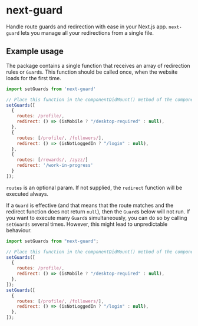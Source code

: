# next-guard

Handle route guards and redirection with ease in your Next.js app. `next-guard` lets you manage all your redirections from a single file.

## Example usage

The package contains a single function that receives an array of redirection rules or `Guard`s.
This function should be called once, when the website loads for the first time.

```javascript
import setGuards from 'next-guard'

// Place this function in the componentDidMount() method of the component in _app.js
setGuards([
  {
    routes: /profile/,
    redirect: () => (isMobile ? "/desktop-required" : null),
  },
  {
    routes: [/profile/, /followers/],
    redirect: () => (isNotLoggedIn ? "/login" : null),
  },
  {
    routes: [/rewards/, /zyzz/]
    redirect: '/work-in-progress'
  }
]);
```

`routes` is an optional param. If not supplied, the `redirect` function will be executed always.

If a `Guard` is effective (and that means that the route matches and the redirect function does not return `null`), then the `Guard`s below will not run. If you want to execute many `Guard`s simultaneously, you can do so by calling `setGuards` several times. However, this might lead to unpredictable behaviour.

```javascript
import setGuards from "next-guard";

// Place this function in the componentDidMount() method of the component in _app.js
setGuards([
  {
    routes: /profile/,
    redirect: () => (isMobile ? "/desktop-required" : null),
  },
]);
setGuards([
  {
    routes: [/profile/, /followers/],
    redirect: () => (isNotLoggedIn ? "/login" : null),
  },
]);
```
